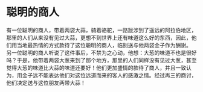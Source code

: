 # 聪明的商人
有一位聪明的商人，带着两袋大蒜，骑着骆驼，一路跋涉到了遥远的阿拉伯地区，那里的人们从来没有见过大蒜，更想不到世界上还有味道这么好的东西，因此，他们用当地最热情的方式款待了这位聪明的商人，临别送与他两袋金子作为酬谢。 
另一位聪明的商人听说了这件事后，不禁为之心动，他想：大葱的味道不也是很好吗？于是，他带着两袋大葱来到了那个地方，那里的人们同样没有见过大葱，甚至觉得大葱的味道比大蒜的味道还要好！他们更加盛情的款待了商人，并且一致认为，用金子远不能表达他们对这位远道而来的客人的感激之情。经过再三的商讨，他们决定送与这位朋友两带大蒜！
  